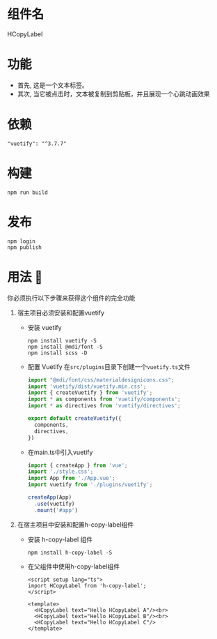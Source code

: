 # 组件名
HCopyLabel

# 功能

- 首先, 这是一个文本标签。
- 其次, 当它被点击时，文本被复制到剪贴板，并且展现一个心跳动画效果

# 依赖
`"vuetify": "^3.7.7"`

# 构建
`npm run build`

# 发布
```shell
npm login
npm publish
```

# 用法 🚨
你必须执行以下步骤来获得这个组件的完全功能
1. 宿主项目必须安装和配置vuetify
   - 安装 vuetify
     
     ```shell
     npm install vuetify -S
     npm install @mdi/font -S
     npm install scss -D
     ```

   - 配置 Vuetify
     在`src/plugins`目录下创建一个`vuetify.ts`文件
     ```typescript
     import "@mdi/font/css/materialdesignicons.css";
     import 'vuetify/dist/vuetify.min.css';
     import { createVuetify } from 'vuetify';
     import * as components from 'vuetify/components';
     import * as directives from 'vuetify/directives';
     
     export default createVuetify({
       components,
       directives,
     })
     ```
   
   - 在main.ts中引入vuetify

     ```typescript
     import { createApp } from 'vue';
     import './style.css';
     import App from './App.vue';
     import vuetify from './plugins/vuetify';
     
     createApp(App)
       .use(vuetify)
       .mount('#app')
     ```

2. 在宿主项目中安装和配置h-copy-label组件
   - 安装 h-copy-label 组件
     ```shell
     npm install h-copy-label -S
     ```

   - 在父组件中使用h-copy-label组件
     ```vue
     <script setup lang="ts">
     import HCopyLabel from 'h-copy-label';
     </script>
     
     <template>
       <HCopyLabel text="Hello HCopyLabel A"/><br>
       <HCopyLabel text="Hello HCopyLabel B"/><br>
       <HCopyLabel text="Hello HCopyLabel C"/>
     </template>
     ```
